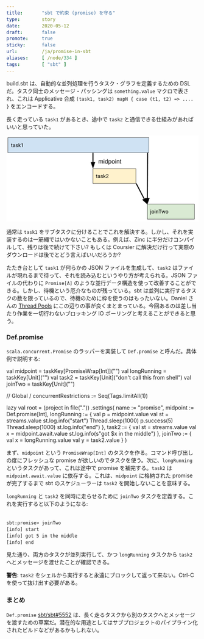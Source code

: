 ```yaml
---
title:       "sbt で約束 (promise) を守る"
type:        story
date:        2020-05-12
draft:       false
promote:     true
sticky:      false
url:         /ja/promise-in-sbt
aliases:     [ /node/334 ]
tags:        [ "sbt" ]
---
```

<!--break-->
build.sbt は、自動的な並列処理を行うタスク・グラフを定義するための DSL だ。タスク同士のメッセージ・パッシングは `something.value` マクロで表され、これは Applicative 合成 `(task1, task2) mapN { case (t1, t2) => .... }` をエンコードする。

長く走っている `task1` があるとき、途中で `task2` と通信できる仕組みがあればいいと思っていた。

![promise](/images/promise-01.png)

<!--more-->

通常は `task1` をサブタスクに分けることでこれを解決する。しかし、それを実装するのは一筋縄ではいかないこともある。例えば、Zinc に半分だけコンパイルして、残りは後で続けて下さい? もしくは Coursier に解決だけ行って実際のダウンロードは後でとどう言えばいいだろうか?

たたき台として `task1` が何らかの JSON ファイルを生成して、`task2` はファイルが現れるまで待って、それを読み込むというやり方が考えられる。JSON ファイルの代わりに `Promise[A]` のような並行データ構造を使って改善することができる。しかし、待機という厄介なものが残っている。sbt は並列に実行するタスクの数を限っているので、待機のために枠を使うのはもったいない。Daniel さんの [Thread Pools](https://gist.github.com/djspiewak/46b543800958cf61af6efa8e072bfd5c) にこの辺りの事が良くまとまっている。今回あるのは差し当たり作業を一切行わないブロッキング IO ポーリングと考えることができると思う。

### Def.promise

`scala.concurrent.Promise` のラッパーを実装して `Def.promise` と呼んだ。具体例で説明する:

<scala>
val midpoint = taskKey[PromiseWrap[Int]]("")
val longRunning = taskKey[Unit]("")
val task2 = taskKey[Unit]("don't call this from shell")
val joinTwo = taskKey[Unit]("")

// Global / concurrentRestrictions := Seq(Tags.limitAll(1))

lazy val root = (project in file("."))
  .settings(
    name := "promise",
    midpoint := Def.promise[Int],
    longRunning := {
      val p = midpoint.value
      val st = streams.value
      st.log.info("start")
      Thread.sleep(1000)
      p.success(5)
      Thread.sleep(1000)
      st.log.info("end")
    },
    task2 := {
      val st = streams.value
      val x = midpoint.await.value
      st.log.info(s"got $x in the middle")
    },
    joinTwo := {
      val x = longRunning.value
      val y = task2.value
    }
  )
</scala>

まず、`midpoint` という `PromiseWrap[Int]` のタスクを作る。コマンド呼び出しの度にフレッシュな promise が欲しいのでタスクを使う。次に、`longRunning` というタスクがあって、これは途中で promise を補完する。`task2` は `midpoint.await.value` に依存する。これは、`midpoint` に格納された promise が完了するまで sbt のスケジューラーは `task2` を開始しないことを意味する。

`longRunning` と `task2` を同時に走らせるために `joinTwo` タスクを定義する。これを実行すると以下のようになる:

<code>
sbt:promise> joinTwo
[info] start
[info] got 5 in the middle
[info] end
</code>

見た通り、両方のタスクが並列実行して、かつ `longRunning` タスクから `task2` へとメッセージを渡せたことが確認できる。

**警告**: `task2` をシェルから実行すると永遠にブロックして返って来ない。Ctrl-C を使って抜け出す必要がある。

### まとめ

`Def.promise` [sbt/sbt#5552](https://github.com/sbt/sbt/pull/5552) は、長く走るタスクから別のタスクへとメッセージを渡すための草案だ。潜在的な用途としてはサブプロジェクトのパイプライン化されたビルドなどがあるかもしれない。
